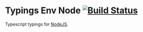# Typings Env Node [![Build Status](https://travis-ci.org/typed-typings/env-node.svg?branch=master)](https://travis-ci.org/typed-typings/env-node)

Typescript typings for [NodeJS](https://nodejs.org/).
